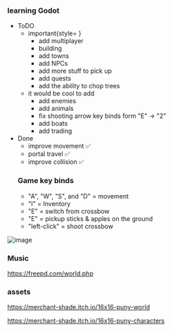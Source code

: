 ### learning Godot
- ToDO
    - important{style= }
       -  add multiplayer
       - building
       - add towns
       - add NPCs
       - add more stuff to pick up
       - add quests
       - add the ability to chop trees
    - it would be cool to add 
      - add enemies
      - add animals
      - fix shooting arrow key binds form "E" -> "2"
      - add boats
      - add trading
- Done
  - improve movement ✅
  - portal travel ✅
  - improve collision ✅
  ### Game key binds
  - "A", "W", "S", and "D" = movement
  - "I" = Inventory
  - "E" = switch from crossbow
  - "E" = pickup sticks & apples on the ground
  - "left-click" = shoot crossbow
    
![image](https://github.com/user-attachments/assets/a638cfeb-e723-40a7-a101-70e01de6b646)

### Music
https://freepd.com/world.php

### assets 
https://merchant-shade.itch.io/16x16-puny-world

https://merchant-shade.itch.io/16x16-puny-characters
